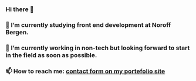 ### Hi there 👋
### 🌱 I’m currently studying front end development at Noroff Bergen.
### 🔭 I’m currently working in non-tech but looking forward to start in the field as soon as possible.
### 📫 How to reach me: [contact form on my portefolio site](https://steffenrolland.netlify.app/)


<!--
**steffenkjekken/steffenkjekken** is a ✨ _special_ ✨ repository because its `README.md` (this file) appears on your GitHub profile.

Here are some ideas to get you started:

- 🔭 I’m currently working on ...
- 🌱 I’m currently learning ...
- 👯 I’m looking to collaborate on ...
- 🤔 I’m looking for help with ...
- 💬 Ask me about ...
- 📫 How to reach me: ...
- 😄 Pronouns: ...
- ⚡ Fun fact: ...
-->
